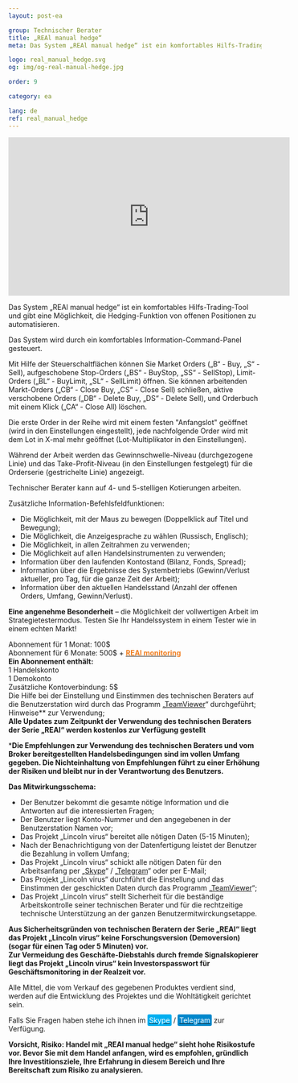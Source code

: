 ```yaml
---
layout: post-ea

group: Technischer Berater
title: „REAl manual hedge“
meta: Das System „REAl manual hedge“ ist ein komfortables Hilfs-Trading-Tool und gibt eine Möglichkeit, die Hedging-Funktion von offenen Positionen zu automatisieren. Alle Mittel, die vom Verkauf des gegebenen Produktes verdient sind, werden auf die Entwicklung des Projektes und die Wohltätigkeit gerichtet sein.

logo: real_manual_hedge.svg
og: img/og-real-manual-hedge.jpg

order: 9

category: ea

lang: de
ref: real_manual_hedge
---
```


<div class="video-container mb-3">
  <iframe class="mx-auto d-block" width="560" height="315" src="https://www.youtube.com/embed/rZQnHByerlY?rel=0&amp;controls=2&amp;showinfo=0" frameborder="0" allow="autoplay; encrypted-media" allowfullscreen> </iframe>
</div>


Das System „REAl manual hedge“ ist ein komfortables Hilfs-Trading-Tool und gibt eine Möglichkeit, die Hedging-Funktion von offenen Positionen zu automatisieren.  

Das System wird durch ein komfortables Information-Command-Panel gesteuert.  

Mit Hilfe der Steuerschaltflächen können Sie Market Orders („B“ - Buy, „S“ - Sell), aufgeschobene Stop-Orders („BS“ - BuyStop, „SS“ - SellStop), Limit-Orders („BL“ - BuyLimit, „SL“ - SellLimit) öffnen. Sie können arbeitenden Markt-Orders („CB“ - Close Buy, „CS“ - Close Sell) schließen, aktive verschobene Orders („DB“ - Delete Buy, „DS“ - Delete Sell), und Orderbuch mit einem Klick („CA“ - Close All) löschen.  

Die erste Order in der Reihe wird mit einem festen "Anfangslot" geöffnet (wird in den Einstellungen eingestellt), jede nachfolgende Order wird mit dem Lot in X-mal mehr geöffnet (Lot-Multiplikator in den Einstellungen).  

Während der Arbeit werden das Gewinnschwelle-Niveau (durchgezogene Linie) und das Take-Profit-Niveau (in den Einstellungen festgelegt) für die Orderserie (gestrichelte Linie) angezeigt.  

Technischer Berater kann auf 4- und 5-stelligen Kotierungen arbeiten.  

Zusätzliche Information-Befehlsfeldfunktionen:  
  - Die Möglichkeit, mit der Maus zu bewegen (Doppelklick auf Titel und Bewegung);  
  - Die Möglichkeit, die Anzeigesprache zu wählen (Russisch, Englisch);  
  - Die Möglichkeit, in allen Zeitrahmen zu verwenden;  
  - Die Möglichkeit auf allen Handelsinstrumenten zu verwenden;  
  - Information über den laufenden Kontostand (Bilanz, Fonds, Spread);  
  - Information über die Ergebnisse des Systembetriebs (Gewinn/Verlust aktueller, pro Tag, für die ganze Zeit der Arbeit);  
  - Information über den aktuellen Handelsstand (Anzahl der offenen Orders, Umfang, Gewinn/Verlust).  
  
**Eine angenehme Besonderheit** – die Möglichkeit der vollwertigen Arbeit im Strategietestermodus. Testen Sie Ihr Handelssystem in einem Tester wie in einem echten Markt!  

Abonnement für 1 Monat: 100$  
  Abonnement für 6 Monate: 500$ + **<a href="https://lincolnvirus.com/projects/de/forex/real_monitoring.html" target="_blank"><span style="color:#f07e20">REAl monitoring</span></a>**  
  **Ein Abonnement enthält:**  
  1 Handelskonto  
  1 Demokonto  
  Zusätzliche Kontoverbindung: 5$  
  Die Hilfe bei der Einstellung und Einstimmen des technischen Beraters auf die Benutzerstation wird durch das Programm „<a href="https://www.teamviewer.com/" target="_blank">TeamViewer</a>“ durchgeführt;  
  Hinweise** zur Verwendung;  
  **Alle Updates zum Zeitpunkt der Verwendung des technischen Beraters der Serie „REAl“ werden kostenlos zur Verfügung gestellt**  
  
***Die Empfehlungen zur Verwendung des technischen Beraters und vom Broker bereitgestellten Handelsbedingungen sind im vollen Umfang gegeben. Die Nichteinhaltung von Empfehlungen führt zu einer Erhöhung der Risiken und bleibt nur in der Verantwortung des Benutzers.**  

**Das Mitwirkungsschema:**  

- Der Benutzer bekommt die gesamte nötige Information und die Antworten auf die interessierten Fragen;  
- Der Benutzer liegt Konto-Nummer und den angegebenen in der Benutzerstation Namen vor;  
- Das Projekt „Lincoln virus“ bereitet alle nötigen Daten (5-15 Minuten);  
- Nach der Benachrichtigung von der Datenfertigung leistet der Benutzer die Bezahlung in vollem Umfang;  
- Das Projekt „Lincoln virus“ schickt alle nötigen Daten für den Arbeitsanfang per „<a href="skype:chutkoy89?call" target="_blank">Skype</a>“ / „<a href="https://t.me/chutkoy" target="_blank">Telegram</a>“ oder per E-Mail;  
- Das Projekt „Lincoln virus“ durchführt die Einstellung und das Einstimmen der geschickten Daten durch das Programm „<a href="https://www.teamviewer.com/" target="_blank">TeamViewer</a>“;  
- Das Projekt „Lincoln virus“ stellt Sicherheit für die beständige Arbeitskontrolle seiner technischen Berater und für die rechtzeitige technische Unterstützung an der ganzen Benutzermitwirckungsetappe.  

**Aus Sicherheitsgründen von technischen Beratern der Serie „REAl“ liegt das Projekt „Lincoln virus“ keine Forschungsversion (Demoversion) (sogar für einen Tag oder 5 Minuten) vor.**  
**Zur Vermeidung des Geschäfte-Diebstahls durch fremde Signalskopierer liegt das Projekt „Lincoln virus“ kein Investorspasswort für Geschäftsmonitoring in der Realzeit vor.**  

Alle Mittel, die vom Verkauf des gegebenen Produktes verdient sind, werden auf die Entwicklung des Projektes und die Wohltätigkeit gerichtet sein.  

Falls Sie Fragen haben stehe ich ihnen im <a href="skype:chutkoy89?call" target="_blank"><span style="background-color:#00aff0; color:white; padding:3px; border-radius: 3px">Skype</span></a> / <a href="https://t.me/chutkoy" target="_blank"><span style="background-color:#0088cc; color:white; padding:3px; border-radius: 3px">Telegram</span></a> zur Verfügung.  

**Vorsicht, Risiko: Handel mit „REAl manual hedge“ sieht hohe Risikostufe vor. Bevor Sie mit dem Handel anfangen, wird es empfohlen, gründlich Ihre Investitionsziele, Ihre Erfahrung in diesem Bereich und Ihre Bereitschaft zum Risiko zu analysieren.**
